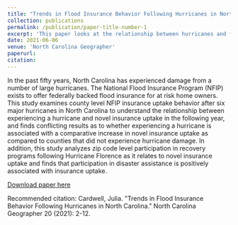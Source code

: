 ```yaml
---
title: "Trends in Flood Insurance Behavior Following Hurricanes in North Carolina"
collection: publications
permalink: /publication/paper-title-number-1
excerpt: 'This paper looks at the relationship between hurricanes and flood insurance uptake the previous year.'
date: 2021-06-06
venue: 'North Carolina Geographer'
paperurl: 
citation: 
---
```

In the past fifty years, North Carolina has experienced damage from a number of large hurricanes. The National Flood Insurance Program (NFIP) exists to offer federally backed flood insurance for at risk home owners. This study examines county level NFIP insurance uptake behavior after six major hurricanes in North Carolina to understand the relationship between experiencing a hurricane and novel insurance uptake in the following year, and finds conflicting results as to whether experiencing a hurricane is associated with a comparative increase in novel insurance uptake as compared to counties that did not experience hurricane damage. In addition, this study analyzes zip code level participation in recovery programs following Hurricane Florence as it relates to novel insurance uptake and finds that participation in disaster assistance is positively associated with insurance uptake.

[Download paper here](http://jucardwell.github.io/files/trends.pdf)

Recommended citation: Cardwell, Julia. "Trends in Flood Insurance Behavior Following Hurricanes in North Carolina." North Carolina Geographer 20 (2021): 2-12.